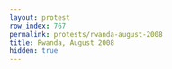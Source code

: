 ```yaml
---
layout: protest
row_index: 767
permalink: protests/rwanda-august-2008
title: Rwanda, August 2008
hidden: true
---
```

